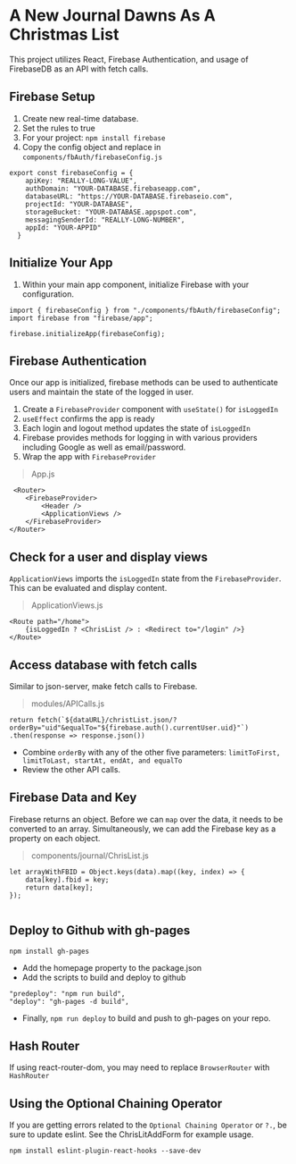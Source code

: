 # A New Journal Dawns As A Christmas List

This project utilizes React, Firebase Authentication, and usage of FirebaseDB as an API with fetch calls.

## Firebase Setup
1. Create new real-time database.
1. Set the rules to true
1. For your project: `npm install firebase`
1. Copy the config object and replace in `components/fbAuth/firebaseConfig.js`

```
export const firebaseConfig = {
    apiKey: "REALLY-LONG-VALUE",
    authDomain: "YOUR-DATABASE.firebaseapp.com",
    databaseURL: "https://YOUR-DATABASE.firebaseio.com",
    projectId: "YOUR-DATABASE",
    storageBucket: "YOUR-DATABASE.appspot.com",
    messagingSenderId: "REALLY-LONG-NUMBER",
    appId: "YOUR-APPID"
  }
  ```

## Initialize Your App
1. Within your main app component, initialize Firebase with your configuration.

```
import { firebaseConfig } from "./components/fbAuth/firebaseConfig";
import firebase from "firebase/app";

firebase.initializeApp(firebaseConfig);
```


## Firebase Authentication
Once our app is initialized, firebase methods can be used to authenticate users and maintain the state of the logged in user.

1. Create a `FirebaseProvider` component with `useState()` for `isLoggedIn`
1. `useEffect` confirms the app is ready
1. Each login and logout method updates the state of `isLoggedIn`
1. Firebase provides methods for logging in with various providers including Google as well as email/password.
1. Wrap the app with `FirebaseProvider`

> App.js
```
 <Router>
	<FirebaseProvider>
		<Header />
		<ApplicationViews />
	</FirebaseProvider>
</Router>
```
## Check for a user and display views
`ApplicationViews` imports the `isLoggedIn` state from the `FirebaseProvider`. This can be evaluated and display content.

> ApplicationViews.js
```
<Route path="/home">
	{isLoggedIn ? <ChrisList /> : <Redirect to="/login" />}
</Route>
```

## Access database with fetch calls
Similar to json-server, make fetch calls to Firebase.

> modules/APICalls.js
```
return fetch(`${dataURL}/christList.json/?orderBy="uid"&equalTo="${firebase.auth().currentUser.uid}"`)
.then(response => response.json())
```

* Combine `orderBy` with any of the other five parameters: `limitToFirst, limitToLast, startAt, endAt, and equalTo`
* Review the other API calls.

## Firebase Data and Key

Firebase returns an object. Before we can `map` over the data, it needs to be converted to an array. Simultaneously, we can add the Firebase key as a property on each object.

> components/journal/ChrisList.js

```
let arrayWithFBID = Object.keys(data).map((key, index) => {
	data[key].fbid = key;
	return data[key];
});
	
```
## Deploy to Github with gh-pages

```
npm install gh-pages
```

* Add the homepage property to the package.json
* Add the scripts to build and deploy to github
```
"predeploy": "npm run build",
"deploy": "gh-pages -d build",

```

* Finally, `npm run deploy` to build and push to gh-pages on your repo.

## Hash Router
If using react-router-dom, you may need to replace `BrowserRouter` with `HashRouter` 

## Using the Optional Chaining Operator
If you are getting errors related to the `Optional Chaining Operator` or `?.`, be sure to update eslint. See the ChrisLitAddForm for example usage.

```
npm install eslint-plugin-react-hooks --save-dev
```
